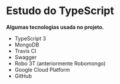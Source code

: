 # Estudo do TypeScript

**Algumas tecnologias usada no projeto.**

- TypeScript 3
- MongoDB
- Travis CI
- Swagger
- Robo 3T (anteriormente Robomongo)
- Google Cloud Platform
- GitHub




